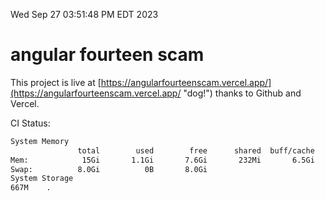Wed Sep 27 03:51:48 PM EDT 2023

# angular fourteen scam


This project is live at [https://angularfourteenscam.vercel.app/](https://angularfourteenscam.vercel.app/ "dog!") thanks to Github and Vercel.

CI Status: 

```bash
System Memory
               total        used        free      shared  buff/cache   available
Mem:            15Gi       1.1Gi       7.6Gi       232Mi       6.5Gi        13Gi
Swap:          8.0Gi          0B       8.0Gi
System Storage
667M	.
```

